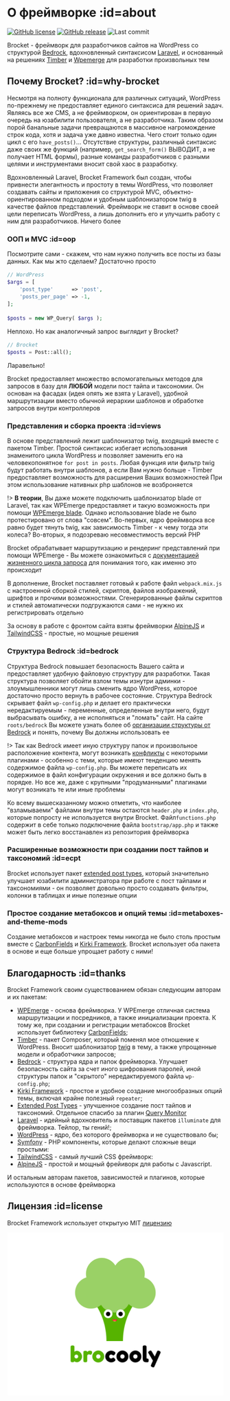 # О фреймворке :id=about

[![GitHub license](https://img.shields.io/github/license/czernika/brocket)](https://github.com/czernika/brocket/blob/master/LICENSE) [![GitHub release](https://img.shields.io/github/v/release/czernika/brocket)](https://gitHub.com/czernika/brocket/releases/) ![Last commit](https://img.shields.io/github/last-commit/czernika/brocket)

Brocket - фреймворк для разработчиков сайтов на WordPress со структурой [Bedrock](https://roots.io/bedrock/), вдохновленный синтаксисом [Laravel](https://laravel.com/), и основанный на решениях [Timber](https://timber.github.io/docs/guides/wp-integration/) и [Wpemerge](https://wpemerge.com/) для разработки произвольных тем

## Почему Brocket? :id=why-brocket

Несмотря на полноту функционала для различных ситуаций, WordPress по-прежнему не предоставляет единого синтаксиса для решений задач. Являясь все же CMS, а не фреймворком, он ориентирован в первую очередь на юзабилити пользователя, а не разработчика. Таким образом порой банальные задачи превращаются в массивное нагромождение строк кода, хотя и задача уже давно известна. Чего стоит только один цикл с его `have_posts()`... Отсутствие структуры, различный синтаксис даже своих же функций (например, `get_search_form()` ВЫВОДИТ, а не получает HTML формы), разные команды разработчиков с разными целями и инструментами вносит свой хаос в разработку.

Вдохновленный Laravel, Brocket Framework был создан, чтобы привнести элегантность и простоту в темы WordPress, что позволяет создавать сайты и приложения со структурой MVC, объектно-ориентированном подходом и удобным шаблонизатором twig в качестве файлов представлений. Фреймворк не ставит в основе своей цели переписать WordPress, а лишь дополнить его и улучшить работу с ним для разработчиков. Ничего более

### ООП и MVC :id=oop

Посмотрите сами - скажем, что нам нужно получить все посты из базы данных. Как мы жто сделаем? Достаточно просто

```php
// WordPress
$args = [
    'post_type'      => 'post',
    'posts_per_page' => -1,
];

$posts = new WP_Query( $args );
```

Неплохо. Но как аналогичный запрос выглядит у Brocket?

```php
// Brocket
$posts = Post::all();
```

Ларавельно!

Brocket предоставляет множество вспомогательных методов для запросов в базу для **ЛЮБОЙ** модели пост тайпа и таксономии. Он основан на фасадах (идея опять же взята у Laravel), удобной маршрутизации вместо обычной иерархии шаблонов и обработке запросов внутри контроллеров 

### Представления и сборка проекта :id=views

В основе представлений лежит шаблонизатор twig, входящий вместе с пакетом Timber. Простой синтаксис избегает использования знаменитого цикла WordPress и позволяет заменить его на человекопонятное `for post in posts`. Любая функция или фильтр twig будут работать внутри шаблонов, а если Вам нужно больше - Timber предоставляет возможность для расширения Ваших возможностей При этом использование нативных php шаблонов не возброняется

!> **В теории**, Вы даже можете подключить шаблонизатор blade от Laravel, так как WPEmerge предоставляет и такую возможность при помощи [WPEmerge blade](https://github.com/htmlburger/wpemerge-blade). Однако использование blade не было протестировано от слова "совсем". Во-первых, ядро фреймворка все равно будет тянуть twig, как зависимость Timber - к чему тогда эти колеса? Во-вторых, я подозреваю несовместимость версий PHP

Brocket обрабатывает маршрутизацию и рендеринг представлений при помощи WPEmerge - Вы можете ознакомиться с [документацией жизненного цикла запроса](https://docs.wpemerge.com/#/framework/routing/request-lifecycle) для понимания того, как именно это происходит

В дополнение, Brocket поставляет готовый к работе файл `webpack.mix.js` с настроенной сборкой стилей, скриптов, файлов изображений, шрифтов и прочими возможностями. Сгенерированные файлы скриптов и стилей автоматически подгружаются сами - не нужно их регистрировать отдельно

За основу в работе с фронтом сайта взяты фреймворки [AlpineJS](https://alpinejs.dev/) и [TailwindCSS](https://tailwindcss.com/) - простые, но мощные решения

### Структура Bedrock :id=bedrock

Структура Bedrock повышает безопасность Вашего сайта и предоставляет удобную файловую структуру для разработки. Такая структура позволяет обойти взлом темы изнутри админки - злоумышленники могут лишь сменить ядро WordPress, которое достаточно просто вернуть в рабочее состояние. Структура Bedrock скрывает файл `wp-config.php` и делает его практически нередактируемым - переменные, определенные внутри него, будут выбрасывать ошибку, а не исполняться и "ломать" сайт. На сайте `roots/bedrock` Вы можете узнать более об [организации структуры от Bedrock](https://roots.io/bedrock/) и понять, почему Вы должны использовать ее

!> Так как Bedrock имеет иную структуру папок и произвольное расположение контента, могут возникать [конфликты](https://roots.io/docs/bedrock/master/compatibility/#compatibility) с некоторыми плагинами - особенно с теми, которые имеют тенденцию менять содержимое файла `wp-config.php`. Вы можете переписать их содержимое в файл конфигурации окружения и все должно быть в порядке. Но все же, даже с крупными "продуманными" плагинами могут возникать те или иные проблемы

Ко всему вышесказанному можно отметить, что наиболее "взламываеми" файлами внутри темы остаются `header.php` и `index.php`, которые попросту не используется внутри Brocket. Файл`functions.php` содержит в себе только подключение файла `bootstrap/app.php` и также может быть легко восстанавлен из репозитория фреймворка

### Расширенные возможности при создании пост тайпов и таксономий :id=ecpt

Brocket использует пакет [extended post types](https://github.com/johnbillion/extended-cpts), который значительно улучшает юзабилити администратора при работе с пост тайпами и таксономиями - он позволяет довольно просто создавать фильтры, колонки в таблицах и иные полезные опции

### Простое создание метабоксов и опций темы :id=metaboxes-and-theme-mods

Создание метабоксов и настроек темы никогда не было столь простым вместе с [CarbonFields](https://carbonfields.net/) и [Kirki Framework](https://kirki.org/). Brocket использует оба пакета в основе и еще больше упрощает работу с ними!

## Благодарность :id=thanks

Brocket Framework своим существованием обязан следующим авторам и их пакетам:

- [WPEmerge](https://wpemerge.com/) - основа фреймворка. У WPEmerge отличная система маршрутизации и посредников, а также инициализации проекта. К тому же, при создании и регистрации метабоксов Brocket использует библиотеку [CarbonFields](https://carbonfields.net/);
- [Timber](https://timber.github.io/docs/guides/wp-integration/) - пакет Composer, который поменял мое отношение к WordPress. Вносит шаблонизатор [twig](https://twig.symfony.com/) в тему, а также упрощенные модели и обработчики запросов;
- [Bedrock](https://roots.io/bedrock/) - структура ядра и папок фреймворка. Улучшает безопасность сайта за счет иного шифрования паролей, иной структуры папок и "скрытого" нередактируемого файла `wp-config.php`;
- [Kirki Framework](https://kirki.org/) - простое и удобное создание многообразных опций темы, включая крайне полезный `repeater`;
- [Extended Post Types](https://github.com/johnbillion/extended-cpts) - улучшенное создание пост тайпов и таксономий. Отдельное спасибо за плагин [Query Monitor](https://querymonitor.com/)
- [Laravel](https://laravel.com/) - идейный вдохновитель и поставщик пакетов `illuminate` для фреймворка. Тейлор, ты гений!;
- [WordPress](https://wordpress.org/) - ядро, без которого фреймворка и не существовало бы;
- [Symfony](https://symfony.com/) - PHP компоненты, которые делают сложные вещи простыми:
- [TailwindCSS](https://tailwindcss.com/) - самый лучший CSS фреймворк:
- [AlpineJS](https://tailwindcss.com/) - простой и мощный фрейиворк для работы с Javascript.

И остальным авторам пакетов, зависимостей и плагинов, которые используются в основе фреймворка

## Лицензия :id=license

Brocket Framework использует открытую MIT [лицензию](https://github.com/czernika/brocket/blob/master/LICENSE.md)

![Brocket Framework](../_media/screenshot.png)